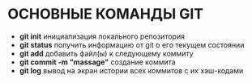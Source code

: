 # ОСНОВНЫЕ КОМАНДЫ GIT

- **git init** инициализация локального репозитория
- **git status** получить информацию от git о его текущем состоянии  
- **git add** добавить файл(ы) к следующему коммиту
- **git commit -m "massage"** создание коммита
- **git log** вывод на экран истории всех коммитов с их хэш-кодами